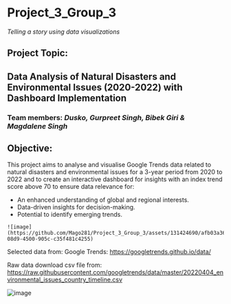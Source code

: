 # Project_3_Group_3

 *Telling a story using data visualizations*


## Project Topic:    
Data Analysis of Natural Disasters and Environmental Issues (2020-2022) with Dashboard Implementation
--------------------------------------------------------------------------------------------------------------------------

### Team members:    *Dusko, Gurpreet Singh, Bibek Giri & Magdalene Singh*


## Objective:

This project aims to analyse and visualise Google Trends data related to natural disasters and environmental issues for a 3-year period from 2020 to 2022 and to create an interactive dashboard for insights with an index trend score above 70 to ensure data relevance for:
  -  An enhanced understanding of global and regional interests.
  -  Data-driven insights for decision-making.
  -  Potential to identify emerging trends.

    ![image](https://github.com/Mago281/Project_3_Group_3/assets/131424690/afb03a36-08d9-4500-905c-c35f481c4255)


Selected data from:	
Google Trends: https://googletrends.github.io/data/

Raw data download csv file from: 
https://raw.githubusercontent.com/googletrends/data/master/20220404_environmental_issues_country_timeline.csv

![image](https://github.com/Mago281/Project_3_Group_3/assets/131424690/16d10f81-7ab6-4426-aa99-d3efaf5921e4)









 

